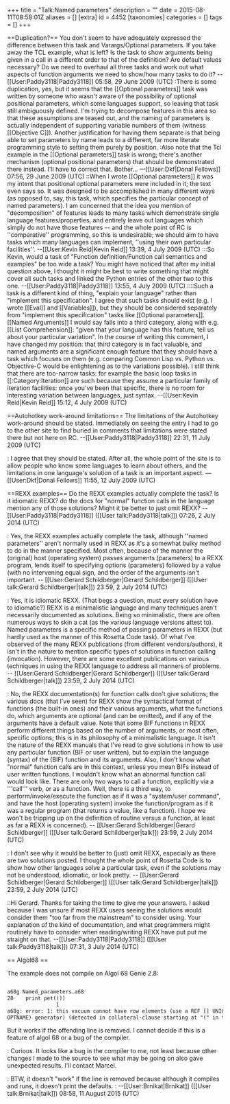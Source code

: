+++
title = "Talk:Named parameters"
description = ""
date = 2015-08-11T08:58:01Z
aliases = []
[extra]
id = 4452
[taxonomies]
categories = []
tags = []
+++

==Duplication?==
You don't seem to have adequately expressed the difference between this task and Varargs/Optional parameters. If you take away the TCL example, what is left?
Is the task to show arguments being given in a call in a different order to that of the definition? Are default values necessary?
Do we need to overhaul all three tasks and work out what aspects of function arguments we need to show/how many tasks to do it? --[[User:Paddy3118|Paddy3118]] 05:58, 29 June 2009 (UTC)
:There is some duplication, yes, but it seems that the [[Optional parameters]] task was written by someone who wasn't aware of the possibility of optional positional parameters, which some languages support, so leaving that task still ambiguously defined. I'm trying to decompose features in this area so that these assumptions are teased out, and the naming of parameters is actually independent of supporting variable numbers of them (witness [[Objective C]]). Another justification for having them separate is that being able to set parameters by name leads to a different, far more literate programming style to setting them purely by position.
:Also note that the Tcl example in the [[Optional parameters]] task is wrong; there's another mechanism (optional positional parameters) that should be demonstrated there instead. I'll have to correct that. Bother… —[[User:Dkf|Donal Fellows]] 07:56, 29 June 2009 (UTC)
::When I wrote [[Optional parameters]] it was my intent that positional optional parameters were included in it; the text even says so. It was designed to be accomplished in many different ways (as opposed to, say, this task, which specifies the particular concept of named parameters).
I am concerned that the idea you mention of "decomposition" of features leads to many tasks which demonstrate single language features/properties, and entirely leave out languages which simply do not have those features -- and the whole point of RC is ''comparative'' programming, so this is undesirable; we should aim to have tasks which many languages can implement, ''using their own particular facilities''. --[[User:Kevin Reid|Kevin Reid]] 13:39, 4 July 2009 (UTC)
:::So Kevin, would a task of "Function definition/Function call semantics and examples" be too wide a task? You might have noticed that after my initial question above, I thought it might be best to write something that might cover all such tasks and linked the Python entries of the other two to this one.  --[[User:Paddy3118|Paddy3118]] 13:55, 4 July 2009 (UTC)
::::Such a task is a different kind of thing, "explain your language" rather than "implement this specification". I agree that such tasks should exist (e.g. I wrote [[Eval]] and [[Variables]]), but they should be considered separately from "implement this specification" tasks like [[Optional parameters]]. [[Named Arguments]] I would say falls into a third category, along with e.g. [[List Comprehension]]: "given that your language has this feature, tell us about your particular variation".
In the course of writing this comment, I have changed my position: that third category is in fact valuable, and named arguments are a significant enough feature that they should have a task which focuses on them (e.g. comparing Common Lisp vs. Python vs. Objective-C would be enlightening as to the variations possible).
I still think that there are too-narrow tasks: for example the basic loop tasks in [[:Category:Iteration]] are such because they assume a particular family of iteration facilities: once you've been that specific, there is no room for interesting variation between languages, just syntax. --[[User:Kevin Reid|Kevin Reid]] 15:12, 4 July 2009 (UTC)

==Autohotkey work-around limitations==
The limitations of the Autohotkey work-around should be stated. Immediately on seeing the entry I had to go to the other site to find buried in comments that limitations were stated there but not here on RC. --[[User:Paddy3118|Paddy3118]] 22:31, 11 July 2009 (UTC)

: I agree that they should be stated. After all, the whole point of the site is to allow people who know some languages to learn about others, and the limitations in one language's solution of a task is an important aspect. —[[User:Dkf|Donal Fellows]] 11:55, 12 July 2009 (UTC)

==REXX examples==
Do the REXX examples actually complete the task? Is it idiomatic REXX? do the docs for "normal" function calls in the language mention any of those solutions? Might it be better to just omit REXX? --[[User:Paddy3118|Paddy3118]] ([[User talk:Paddy3118|talk]]) 07:26, 2 July 2014 (UTC)

: Yes, the REXX examples actually complete the task, although ''named parameters'' aren't normally used in REXX as it's a somewhat bulky method to do in the manner specified.   Most often, because of the manner the (original) host (operating system) passes arguments (parameters) to a REXX program, lends itself to specifying options (parameters) followed by a value (with no intervening equal sign, and the order of the arguments isn't important. -- [[User:Gerard Schildberger|Gerard Schildberger]] ([[User talk:Gerard Schildberger|talk]]) 23:59, 2 July 2014 (UTC)

: Yes, it is idiomatic REXX.   (That begs a question, must every solution have to idiomatic?)   REXX is a minimalistic language and many techniques aren't necessarily documented as solutions.   Being so minimalistic, there are often numerous ways to skin a cat (as the various language versions attest to).   Named parameters is a specific method of passing parameters in REXX (but hardly used as the manner of this Rosetta Code task).   Of what I've observed of the many REXX publications (from different vendors/authors), it isn't in the nature to mention specific types of solutions in function calling (invocation).   However, there are some excellent publications on various techniques in using the REXX language to address all manners of problems. -- [[User:Gerard Schildberger|Gerard Schildberger]] ([[User talk:Gerard Schildberger|talk]]) 23:59, 2 July 2014 (UTC)

: No, the REXX documentation(s) for function calls don't give solutions;   the various docs (that I've seen) for REXX show the syntactical format of functions (the built-in ones) and their various arguments, what the functions do, which arguments are optional (and can be omitted), and if any of the arguments have a default value.   Note that some BIF functions in REXX perform different things based on the number of arguments, or most often, specific options;   this is in its philosophy of a minimalistic language.   It isn't the nature of the REXX manuals that I've read to give solutions in how to use any particular function (BIF or user written), but to explain the language (syntax) of the (BIF) function and its arguments.   Also, I don't know what "normal" function calls are in this context, unless you mean BIFs instead of user written functions.   I wouldn't know what an abnormal function call would look like.   There are only two ways to call a function, explicitly via a '''call''' verb, or as a function.   Well, there is a third way, to perform/invoke/execute the function as if it was a "system/user command", and have the host (operating system) invoke the function/program as if it was a regular program (that returns a value, like a function).   I hope we won't be tripping up on the definition of routine versus a function, at least as far a REXX is concerned). -- [[User:Gerard Schildberger|Gerard Schildberger]] ([[User talk:Gerard Schildberger|talk]]) 23:59, 2 July 2014 (UTC)

: I don't see why it would be better to (just) omit REXX, especially as there are two solutions posted.   I thought the whole point of Rosetta Code is to show how other languages solve a particular task, even if the solutions may not be understood, idiomatic, or look pretty. -- [[User:Gerard Schildberger|Gerard Schildberger]] ([[User talk:Gerard Schildberger|talk]]) 23:59, 2 July 2014 (UTC)

::Hi Gerard. Thanks for taking the time to give me your answers. I asked because I was unsure if most REXX users seeing the solutions would consider them "too far from the mainstream" to consider using. Your explanation of the kind of documentation, and what programmers might routinely have to consider when reading/writing REXX have put put me straight on that. --[[User:Paddy3118|Paddy3118]] ([[User talk:Paddy3118|talk]]) 07:31, 3 July 2014 (UTC)

== Algol68 ==

The example does not compile on Algol 68 Genie 2.8:

```txt

a68g Named_parameters.a68 
28    print pet(())
                1  
a68g: error: 1: this vacuum cannot have row elements (use a REF [] UNION (OWNER, OPTBREED, OPTSPECIES, 
OPTNAME) generator) (detected in collateral-clause starting at "(" in this line).

```

But it works if the offending line is removed.
I cannot decide if this is a feature of algol 68 or a bug of the compiler.

: Curious.  It looks like a bug in the compiler to me, not least because other changes I made to the source to see what may be going on also gave unexpected results.  I'll contact Marcel.

: BTW, it doesn't "work" if the line is removed because although it compiles and runs, it doesn't print the defaults.
: --[[User:Brnikat|Brnikat]] ([[User talk:Brnikat|talk]]) 08:58, 11 August 2015 (UTC)

